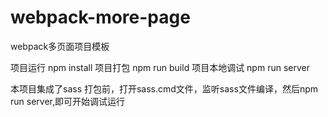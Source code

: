 # webpack-more-page
webpack多页面项目模板


项目运行
npm install
项目打包
npm run build
项目本地调试
npm run server

本项目集成了sass
打包前，打开sass.cmd文件，监听sass文件编译，然后npm run server,即可开始调试运行
